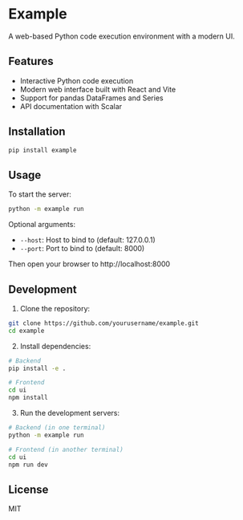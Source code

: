 # Example

A web-based Python code execution environment with a modern UI.

## Features

- Interactive Python code execution
- Modern web interface built with React and Vite
- Support for pandas DataFrames and Series
- API documentation with Scalar

## Installation

```bash
pip install example
```

## Usage

To start the server:

```bash
python -m example run
```

Optional arguments:
- `--host`: Host to bind to (default: 127.0.0.1)
- `--port`: Port to bind to (default: 8000)

Then open your browser to http://localhost:8000

## Development

1. Clone the repository:
```bash
git clone https://github.com/yourusername/example.git
cd example
```

2. Install dependencies:
```bash
# Backend
pip install -e .

# Frontend
cd ui
npm install
```

3. Run the development servers:
```bash
# Backend (in one terminal)
python -m example run

# Frontend (in another terminal)
cd ui
npm run dev
```

## License

MIT 
